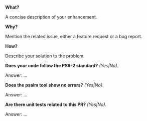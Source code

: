 **What?**

A concise description of your enhancement.

**Why?**

Mention the related issue, either a feature request or a bug report.

**How?**

Describe your solution to the problem.

**Does your code follow the PSR-2 standard?** _(Yes|No)_.

Answer: ...

**Does the psalm tool show no errors?** _(Yes|No)_.

Answer: ...

**Are there unit tests related to this PR?** _(Yes|No)_.

Answer: ...

